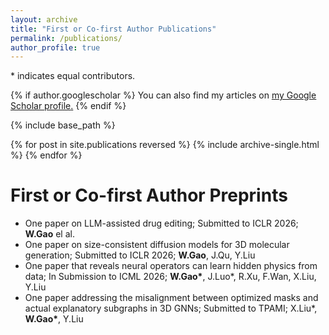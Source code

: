 ```yaml
---
layout: archive
title: "First or Co-first Author Publications"
permalink: /publications/
author_profile: true
---
```

\* indicates equal contributors.

{% if author.googlescholar %}
  You can also find my articles on <u><a href="{{author.googlescholar}}">my Google Scholar profile</a>.</u>
{% endif %}

{% include base_path %}

{% for post in site.publications reversed %}
  {% include archive-single.html %}
{% endfor %}

# First or Co-first Author Preprints
* One paper on LLM-assisted drug editing; Submitted to ICLR 2026; **W.Gao** el al.
* One paper on size-consistent diffusion models for 3D molecular generation; Submitted to ICLR 2026; **W.Gao**, J.Qu, Y.Liu
* One paper that reveals neural operators can learn hidden physics from data; In Submission to ICML 2026; **W.Gao\***, J.Luo\*, R.Xu, F.Wan, X.Liu, Y.Liu
* One paper addressing the misalignment between optimized masks and actual explanatory subgraphs in 3D GNNs; Submitted to TPAMI; X.Liu\*, **W.Gao\***, Y.Liu

